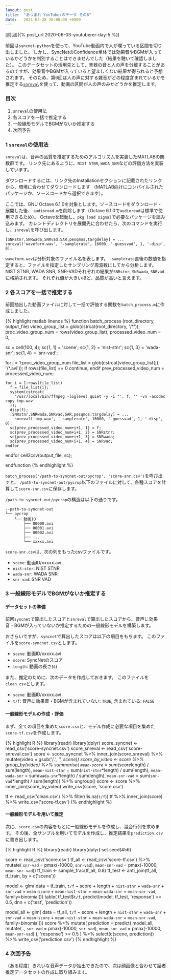 ```yaml
---
layout: post
title:  "あつまれ YouTuberのデータ その6"
date:   2021-03-28 20:00:00 +0900
---
```


[前回]({% post_url 2020-06-03-youtuberer-day-5 %})

前回は`syncnet-python`を使って、YouTube動画内で人が喋っている区間を切り出しました。
しかし、SyncNetのConfidence単体では効果音やBGMが入っているかどうかを判別することはできませんでした（結果を聴いて確認しました）。
このデータセットの活用先として、楽器の音と人の声を分離することがあるのですが、効果音やBGMが入っていると望ましくない結果が得られると予想されます。
そのため、第6回は人の声に対する雑音がどの程度含まれているかを推定する[`snreval`](https://labrosa.ee.columbia.edu/projects/snreval/)を使って、動画の区間が人の声のみかどうかを推定します。

### 目次

1. `snreval`の使用法
2. 各スコアを一括で推定する
3. 一般線形モデルでBGMがないか推定する
4. 次回予告

### 1 `snreval`の使用法

`snreval`は、音声の品質を推定するためのアルゴリズムを実装したMATLABの関数群です。
リンク先にあるように、`NIST STNR`, `WADA SNR`などの評価方法を実装しています。

ダウンロードするには、リンク先のInstallationセクションに記載されたリンクから、環境に合わせてダウンロードします
（MATLAB向けにコンパイルされたパッケージか、ソースコードから選択できます）。

ここでは、GNU Octave 6.1.0を対象とします。ソースコードをダウンロード・展開した後、
`audioread.m`を削除します（Octave 6.1.0で`audioread`は標準で使用できるため）。
Octaveを起動し、`pkg load signal`で必要なパッケージを読み込みます。
カレントディレクトリを展開先に合わせたら、次のコマンドを実行し、`snreval`を呼び出します。

```
[SNRstnr,SNRwada,SNRvad,SAR,pesqmos,targdelay] = ...
snreval('waveform.wav', '-samplerate', 16000, '-guessvad', 1, '-disp', 0);
```

`waveform.wav`は分析対象のファイル名を表します。
`-samplerate`直後の数値を指定すると、ファイルを指定したサンプリング周波数にしてから分析します。
NIST STNR, WADA SNR, SNR-VADそれぞれの結果が`SNRstnr`, `SNRwada`, `SNRvad`に格納されます。
それぞれ値が大きいほど、品質が高いと言えます。

### 2 各スコアを一括で推定する

前回抽出した動画ファイルに対して一括で評価する関数を`batch_process.m`に作成しました。

{% highlight matlab linenos %}
function batch_process (root_directory, output_file)
  video_group_list = glob(cstrcat(root_directory, '/*'));
  proc_video_group_num = rows(video_group_list);
  processed_video_num = 0;
  
  sc = cell(100, 4);
  sc{1, 1} = 'scene';
  sc{1, 2} = 'nist-stnr';
  sc{1, 3} = 'wada-snr';
  sc{1, 4} = 'snr-vad';
  
  for j = 1:proc_video_group_num
    file_list = glob(cstrcat(video_group_list{j}, '/*.avi'));
    if rows(file_list) == 0
      continue;
    endif
    prev_processed_video_num = processed_video_num;
    
    for i = 1:rows(file_list)
      f = file_list{i};
      system(cstrcat(
        '/usr/local/bin/ffmpeg -loglevel quiet -y -i "', f, '" -vn -acodec copy tmp.wav'
      ));
      disp(f);
      [SNRstnr,SNRwada,SNRvad,SAR,pesqmos,targdelay] = ...
        snreval('tmp.wav', '-samplerate', 16000, '-guessvad', 1, '-disp', 0);
      sc{prev_processed_video_num+i+1, 1} = f;
      sc{prev_processed_video_num+i+1, 2} = SNRstnr;
      sc{prev_processed_video_num+i+1, 3} = SNRwada;
      sc{prev_processed_video_num+i+1, 4} = SNRvad;
    endfor
  endfor
  cell2csv(output_file, sc);

endfunction
{% endhighlight %}

`batch_process('/path-to-syncnet-out/pycrop', 'score-snr.csv')`を呼び出すと、
`/path-to-syncnet-out/pycrop`以下のファイルに対して、各種スコアを計算して`score-snr.csv`に保存します。

`/path-to-syncnet-out/pycrop`の構造は以下の通りです。

```
--path-to-syncnet-out
└── pycrop
    └── 動画ID
        ├── 00000.avi
        ├── 00001.avi
        ├── 00002.avi
        ├── ...
        └── xxxxx.avi
```

`score-snr.csv`は、次の列をもったcsvファイルです。

- `scene`: 動画ID/xxxxx.avi
- `nist-stnr`: NIST STNR
- `wada-snr`: WADA SNR
- `snr-vad`: SNR VAD

### 3 一般線形モデルでBGMがないか推定する

#### データセットの準備

前回`syncnet`で算出したスコアと`snreval`で算出したスコアから、音声に効果音・BGMが入っていないか推定するための一般線形モデルを構築します。

おさらいですが、`syncnet`で算出したスコアは以下の項目をもちます。
このファイルを`score-syncnet.csv`とします。

- `scene`: 動画ID/xxxxx.avi
- `score`: SyncNetのスコア
- `length`: 動画の長さ(s)

また、推定のために、次のデータを作成しておきます。
このファイルを`clean.csv`とします。

- `scene`: 動画ID/xxxxx.avi
- `t/f`: 音声に効果音・BGMが含まれていない: `TRUE`, 含まれている: `FALSE`

#### 一般線形モデルの作成・評価

まず、全ての項目を集めた`score.csv`と、モデル作成に必要な項目を集めた`score-tf.csv`を作成します。

{% highlight R %}
library(readr)
library(dplyr)
score_syncnet <- read_csv('score-syncnet.csv')
score_snreval <- read_csv('score-snreval.csv')
score <- score_syncnet %>%
  inner_join(score_snreval) %>%
  mutate(video = gsub('/.*', '', scene))
score_by_video <- score %>%
  group_by(video) %>%
  summarise(
    `mean-score` = sum(score*length) / sum(length),
    `mean-nist-stnr` = sum(`nist-stnr`*length) / sum(length),
    `mean-wada-snr` = sum(`wada-snr`*length) / sum(length),
    `mean-snr-vad` = sum(`snr-vad`*length) / sum(length)) %>%
  ungroup()
score <- score %>% inner_join(score_by_video)
write_csv(score, 'score.csv')

tf <- read_csv('clean.csv') %>% filter(!is.na(`t/f`))
tf %>% inner_join(score) %>% write_csv('score-tf.csv')
{% endhighlight %}

#### 一般線形モデルを用いて推定

次に、`score.csv`の内容をもとに一般線形モデルを作成し、混合行列を求めます。
その後、全サンプルを用いてモデルを作成し、推定結果を`prediction.csv`に書き出します。

{% highlight R %}
library(readr)
library(dplyr)
set.seed(456)

score <- read_csv('score.csv')
tf_all <- read_csv('score-tf.csv') %>%
  mutate(
    `snr-vad` = pmax(-10000, `snr-vad`),
    `mean-snr-vad` = pmax(-10000, `mean-snr-vad`))
tf_train <- sample_frac(tf_all, 0.8)
tf_test <- anti_join(tf_all, tf_train, by = c('scene'))

model <- glm(
  data = tf_train,
  `t/f` ~ score + length + `nist-stnr` + `wada-snr` + `snr-vad` +
          `mean-score` + `mean-nist-stnr` + `mean-wada-snr` + `mean-snr-vad`,
  family=binomial())
table(
  tf_test$`t/f`,
  predict(model, tf_test, 'response') >= 0.5,
  dnn = c('test', 'prediction'))

model_all <- glm(
  data = tf_all,
  `t/f` ~ score + length + `nist-stnr` + `wada-snr` + `snr-vad` +
          `mean-score` + `mean-nist-stnr` + `mean-wada-snr` + `mean-snr-vad`,
  family=binomial())
score %>% mutate(
  prediction = predict(
    model_all,
    mutate(
      .,
      `snr-vad` = pmax(-10000, `snr-vad`),
      `mean-snr-vad` = pmax(-10000, `mean-snr-vad`)
    ),
    'response') >= 0.5
) %>% select(c(scene, prediction)) %>% write_csv('prediction.csv')
{% endhighlight %}

### 4 次回予告

（ある程度）きれいな音声データが抽出できたので、次は顔画像と合わせて話者推定データセットの作成に取り組みます。
